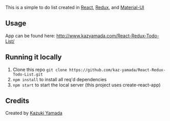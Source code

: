 This is a simple to do list created in [React](https://reactjs.org/), [Redux](https://redux.js.org/), and [Material-UI](https://material-ui.com/)

## Usage

App can be found here: http://www.kazyamada.com/React-Redux-Todo-List/

## Running it locally

1. Clone this repo `git clone https://github.com/kaz-yamada/React-Redux-Todo-List.git`
2. `npm install` to install all req'd dependencies
3. `npm start` to start the local server (this project uses create-react-app)

## Credits

Created by [Kazuki Yamada](https://www.kazyamada.com)